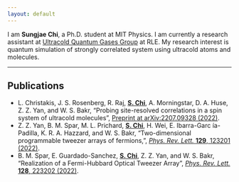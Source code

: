 ```yaml
---
layout: default
---
```


I am **Sungjae Chi**, a Ph.D. student at MIT Physics. I am currently a research assistant at [Ultracold Quantum Gases Group](https://www.rle.mit.edu/quantumgas/) at RLE. My research interest is quantum simulation of strongly correlated system using ultracold atoms and molecules.

---

## Publications

* L. Christakis, J. S. Rosenberg, R. Raj, **<u>S. Chi</u>**, A. Morningstar, D. A. Huse, Z. Z. Yan, and W.
S. Bakr, “Probing site-resolved correlations in a spin system of ultracold molecules”, [Preprint at
arXiv:2207.09328 (2022)](https://arxiv.org/abs/2207.09328).
* Z. Z. Yan, B. M. Spar, M. L. Prichard, **<u>S. Chi</u>**, H. Wei, E. Ibarra-Garc ́ıa-Padilla, K. R. A. Hazzard,
and W. S. Bakr, “Two-dimensional programmable tweezer arrays of fermions,”, [_Phys. Rev. Lett._ **129**,
123201 (2022)](https://journals.aps.org/prl/abstract/10.1103/PhysRevLett.129.123201).
* B. M. Spar, E. Guardado-Sanchez, **<u>S. Chi</u>**, Z. Z. Yan, and W. S. Bakr, “Realization of a Fermi-Hubbard
Optical Tweezer Array”, [_Phys. Rev. Lett._ **128**, 223202 (2022)](https://journals.aps.org/prl/abstract/10.1103/PhysRevLett.128.223202).